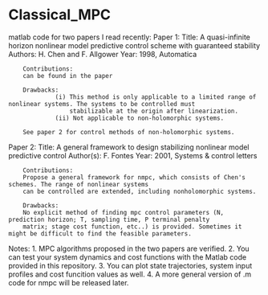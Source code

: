 # Classical_MPC
matlab code for two papers I read recently:
Paper 1: 
        Title: A quasi-infinite horizon nonlinear model predictive control scheme with guaranteed stability
        Authors: H. Chen and F. Allgower
        Year: 1998, Automatica

        Contributions: 
        can be found in the paper
        
        Drawbacks:
                 (i) This method is only applicable to a limited range of nonlinear systems. The systems to be controlled must
                     stabilizable at the origin after linearization.
                 (ii) Not applicable to non-holomorphic systems.
        
        See paper 2 for control methods of non-holomorphic systems.
                 
Paper 2:
        Title: A general framework to design stabilizing nonlinear model predictive control
        Author(s): F. Fontes
        Year: 2001, Systems & control letters
        
        Contributions: 
        Propose a general framework for nmpc, which consists of Chen's schemes. The range of nonlinear systems
        can be controlled are extended, including nonholomorphic systems.
        
        Drawbacks: 
        No explicit method of finding mpc control parameters (N, prediction horizon; T, sampling time, P terminal penalty
        matrix; stage cost function, etc..) is provided. Sometimes it might be difficult to find the feasible parameters.
        
Notes:
      1. MPC algorithms proposed in the two papers are verified.
      2. You can test your system dynamics and cost functions with the Matlab code provided in this repository.
      3. You can plot state trajectories, system input profiles and cost funcition values as well.
      4. A more general version of .m code for nmpc will be released later.
